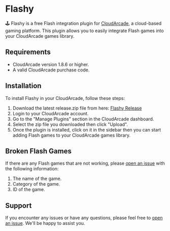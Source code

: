 # Flashy

🕹️ Flashy is a free Flash integration plugin for [CloudArcade](https://codecanyon.net/item/cloudarcade-html5-or-web-game-portal-cms/28567973), a cloud-based gaming platform. This plugin allows you to easily integrate Flash games into your CloudArcade games library.

## Requirements

- CloudArcade version 1.8.6 or higher.
- A valid CloudArcade purchase code.

## Installation

To install Flashy in your CloudArcade, follow these steps:

1. Download the latest release.zip file from here: [Flashy Release](https://github.com/plugmandev/flashy-plugin-cloudarcade/releases)
2. Login to your CloudArcade account.
3. Go to the "Manage Plugins" section in the CloudArcade dashboard.
4. Select the zip file you downloaded then click "Upload".
5. Once the plugin is installed, click on it in the sidebar then you can start adding Flash games to your CloudArcade games library.

## Broken Flash Games

If there are any Flash games that are not working, please [open an issue](https://github.com/plugmandev/flashy-plugin-cloudarcade/issues) with the following information:

1. The name of the game.
2. Category of the game.
3. ID of the game.

## Support

If you encounter any issues or have any questions, please feel free to [open an issue](https://github.com/plugmandev/flashy-plugin-cloudarcade/issues). We'll be happy to assist you.